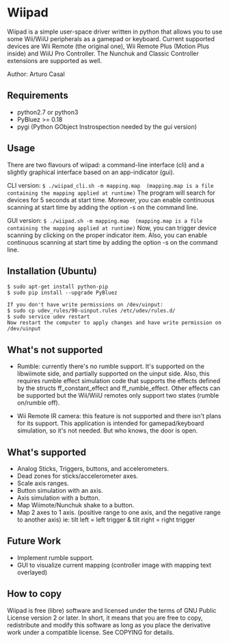  
Wiipad
=======

Wiipad is a simple user-space driver written in python that allows you to use some Wii/WiiU peripherals as a gamepad or keyboard.
Current supported devices are Wii Remote (the original one), Wii Remote Plus (Motion Plus inside) and WiiU Pro Controller. The Nunchuk and Classic Controller extensions are supported as well.

Author: Arturo Casal

Requirements
------------------

* python2.7 or python3
* PyBluez >= 0.18
* pygi (Python GObject Instrospection needed by the gui version)

Usage
--------
There are two flavours of wiipad: a command-line interface (cli) and a slightly graphical interface based on an app-indicator (gui).

CLI version:
```$ ./wiipad_cli.sh -m mapping.map  (mapping.map is a file containing the mapping applied at runtime)```
The program will search for devices for 5 seconds at start time. Moreover, you can enable continuous scanning at start time by adding the option -s on the command line.

GUI version:
```$ ./wiipad.sh -m mapping.map  (mapping.map is a file containing the mapping applied at runtime)```
Now, you can trigger device scanning by clicking on the proper indicator item. Also, you can enable continuous scanning at start time by adding the option -s on the command line.

Installation (Ubuntu)
---------------------
    $ sudo apt-get install python-pip
    $ sudo pip install --upgrade PyBluez
    
    If you don't have write permissions on /dev/uinput:
    $ sudo cp udev_rules/90-uinput.rules /etc/udev/rules.d/
    $ sudo service udev restart
    Now restart the computer to apply changes and have write permission on /dev/uinput

What's not supported
--------------------

* Rumble: currently there's no rumble support. It's supported on the libwiimote side, and partially supported on the uinput side. Also, this requires rumble effect simulation code that supports the effects defined by the structs ff_constant_effect and ff_rumble_effect. Other effects can be supported but the Wii/WiiU remotes only support two states (rumble on/rumble off).

* Wii Remote IR camera: this feature is not supported and there isn't plans for its support. This application is intended for gamepad/keyboard simulation, so it's not needed. But who knows, the door is open.

What's supported
----------------
* Analog Sticks, Triggers, buttons, and accelerometers.
* Dead zones for sticks/accelerometer axes.
* Scale axis ranges.
* Button simulation with an axis.
* Axis simulation with a button.
* Map Wiimote/Nunchuk shake to a button.
* Map 2 axes to 1 axis. (positive range to one axis, and the negative range to another axis) ie: tilt left = left trigger & tilt right = right trigger

Future Work
-----------
* Implement rumble support.
* GUI to visualize current mapping (controller image with mapping text overlayed)


How to copy
---------------
Wiipad is free (libre) software and licensed under the terms of
GNU Public License version 2 or later. In short, it means that you are
free to copy, redistribute and modify this software as long as you
place the derivative work under a compatible license.
See COPYING for details.
